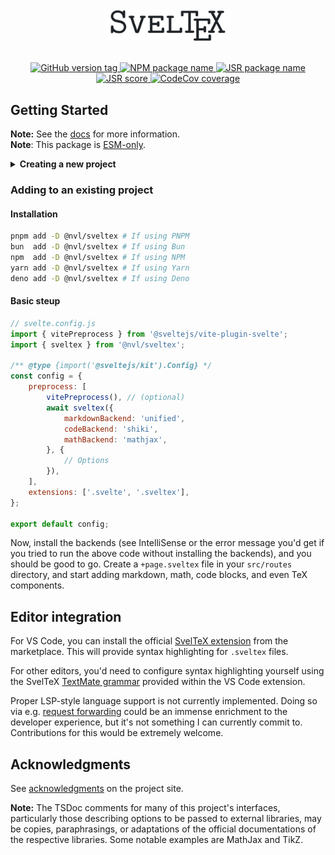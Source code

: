 <br>
<div align="center">
<picture>
    <source media="(prefers-color-scheme: dark)" srcset="https://raw.githubusercontent.com/nvlang/sveltex/main/res/dark/logotype.svg">
    <source media="(prefers-color-scheme: light)" srcset="https://raw.githubusercontent.com/nvlang/sveltex/main/res/light/logotype.svg">
    <img alt="Logotype" src="https://raw.githubusercontent.com/nvlang/sveltex/main/res/light/logotype.svg" width="40%">
</picture>
<br>
<br>
<div>

[
<picture>
    <source media="(prefers-color-scheme: dark)" srcset="https://img.shields.io/github/v/tag/nvlang/sveltex?style=flat-square&logo=GitHub&logoColor=a3acb7&label=&labelColor=21262d&color=21262d&filter=@nvl/sveltex@*">
    <source media="(prefers-color-scheme: light)" srcset="https://img.shields.io/github/v/tag/nvlang/sveltex?style=flat-square&logo=GitHub&logoColor=24292f&label=&labelColor=eaeef2&color=eaeef2&filter=@nvl/sveltex@*">
    <img alt="GitHub version tag" src="https://img.shields.io/github/v/tag/nvlang/sveltex?style=flat-square&logo=GitHub&logoColor=24292f&label=&labelColor=eaeef2&color=eaeef2&filter=@nvl/sveltex@*">
</picture>
](https://github.com/nvlang/sveltex)
[
<picture>
    <source media="(prefers-color-scheme: dark)" srcset="https://img.shields.io/badge/@nvl/sveltex-_?style=flat-square&logo=npm&logoColor=a3acb7&labelColor=21262d&color=21262d&logoSize=auto)">
    <source media="(prefers-color-scheme: light)" srcset="https://img.shields.io/badge/@nvl/sveltex-_?style=flat-square&logo=npm&logoColor=24292f&labelColor=eaeef2&color=eaeef2&logoSize=auto)">
    <img alt="NPM package name" src="https://img.shields.io/badge/@nvl/sveltex-_?style=flat-square&logo=npm&logoColor=24292f&labelColor=eaeef2&color=eaeef2&logoSize=auto)">
</picture>
](https://npmjs.com/@nvl/sveltex)
[
<picture>
    <source media="(prefers-color-scheme: dark)" srcset="https://img.shields.io/badge/@nvl/sveltex-_?style=flat-square&labelColor=21262d&color=21262d&logo=jsr&logoColor=a3acb7&logoSize=auto">
    <source media="(prefers-color-scheme: light)" srcset="https://img.shields.io/badge/@nvl/sveltex-_?style=flat-square&labelColor=eaeef2&color=eaeef2&logo=jsr&logoColor=24292f&logoSize=auto">
    <img alt="JSR package name" src="https://img.shields.io/badge/@nvl/sveltex-_?style=flat-square&labelColor=eaeef2&color=eaeef2&logo=jsr&logoColor=24292f&logoSize=auto">
</picture>
](https://jsr.io/@nvl/sveltex)
[
<picture>
    <source media="(prefers-color-scheme: dark)" srcset="https://jsr.io/badges/@nvl/sveltex/score?style=flat-square&labelColor=21262d&color=21262d&logoColor=a3acb7">
    <source media="(prefers-color-scheme: light)" srcset="https://jsr.io/badges/@nvl/sveltex/score?style=flat-square&labelColor=eaeef2&color=eaeef2&logoColor=24292f">
    <img alt="JSR score" src="https://jsr.io/badges/@nvl/sveltex/score?style=flat-square&labelColor=eaeef2&color=eaeef2&logoColor=24292f">
</picture>
](https://jsr.io/@nvl/sveltex)
[
<picture>
    <source media="(prefers-color-scheme: dark)" srcset="https://img.shields.io/codecov/c/github/nvlang/sveltex?flag=sveltex&style=flat-square&logo=codecov&label=&logoColor=a3acb7&labelColor=21262d&color=21262d">
    <source media="(prefers-color-scheme: light)" srcset="https://img.shields.io/codecov/c/github/nvlang/sveltex?flag=sveltex&style=flat-square&logo=codecov&label=&logoColor=24292f&labelColor=eaeef2&color=eaeef2">
    <img alt="CodeCov coverage" src="https://img.shields.io/codecov/c/github/nvlang/sveltex?flag=sveltex&style=flat-square&logo=codecov&label=&logoColor=24292f&labelColor=eaeef2&color=eaeef2">
</picture>
](https://codecov.io/gh/nvlang/sveltex)

</div>
</div>


## Getting Started

**Note:** See the [docs] for more information.<br>
**Note**: This package is [ESM-only].

<details>
<summary><b>Creating a new project</b></summary>

You can use the [`create-sveltex`] package to create a new project using SvelTeX:

```sh
pnpm dlx create-sveltex # If using PNPM
bunx     create-sveltex # If using Bun
npx      create-sveltex # If using NPM
yarn dlx create-sveltex # If using Yarn
```

...and follow the prompts.

</details>

### Adding to an existing project

#### Installation

```sh
pnpm add -D @nvl/sveltex # If using PNPM
bun  add -D @nvl/sveltex # If using Bun
npm  add -D @nvl/sveltex # If using NPM
yarn add -D @nvl/sveltex # If using Yarn
deno add -D @nvl/sveltex # If using Deno
```

#### Basic steup

```js
// svelte.config.js
import { vitePreprocess } from '@sveltejs/vite-plugin-svelte';
import { sveltex } from '@nvl/sveltex';

/** @type {import('@sveltejs/kit').Config} */
const config = {
    preprocess: [
        vitePreprocess(), // (optional)
        await sveltex({
            markdownBackend: 'unified',
            codeBackend: 'shiki',
            mathBackend: 'mathjax',
        }, {
            // Options
        }),
    ],
    extensions: ['.svelte', '.sveltex'],
};

export default config;
```

Now, install the backends (see IntelliSense or the error message you'd get if
you tried to run the above code without installing the backends), and you should
be good to go. Create a `+page.sveltex` file in your `src/routes` directory, and
start adding markdown, math, code blocks, and even TeX components.

## Editor integration

For VS Code, you can install the official [SvelTeX extension] from the
marketplace. This will provide syntax highlighting for `.sveltex` files.

For other editors, you'd need to configure syntax highlighting yourself using
the SvelTeX [TextMate grammar] provided within the VS Code extension.

Proper LSP-style language support is not currently implemented. Doing so via
e.g. [request forwarding] could be an immense enrichment to the developer
experience, but it's not something I can currently commit to. Contributions for
this would be extremely welcome.

## Acknowledgments

See [acknowledgments] on the project site.

**Note:** The TSDoc comments for many of this project's interfaces, particularly
those describing options to be passed to external libraries, may be copies,
paraphrasings, or adaptations of the official documentations of the respective
libraries. Some notable examples are MathJax and TikZ.


[docs]: https://sveltex.dev/docs
[ESM-only]: https://gist.github.com/sindresorhus/a39789f98801d908bbc7ff3ecc99d99c
[`create-sveltex`]: https://www.npmjs.com/package/create-sveltex
[SvelTeX extension]: https://marketplace.visualstudio.com/items?itemName=sveltex-preprocessor.sveltex
[TextMate grammar]: ./packages/vscode-sveltex/syntaxes
[request forwarding]: https://code.visualstudio.com/api/language-extensions/embedded-languages#request-forwarding
[acknowledgments]: https://sveltex.dev/docs/acknowledgments
